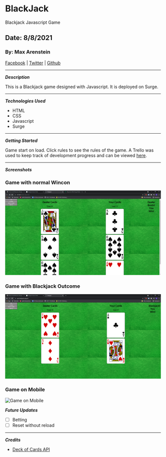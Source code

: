# BlackJack

Blackjack Javascript Game

## Date: 8/8/2021

### By: Max Arenstein

[Facebook](https://www.facebook.com/max.arenstein/) | [Twitter](https://twitter.com/MisterMindX) | [Github](https://github.com/MistermindX)

---

**_Description_**

This is a Blackjack game designed with Javascript. It is deployed on Surge.

---

**_Technologies Used_**

- HTML
- CSS
- Javascript
- Surge

---

**_Getting Started_**

Game start on load. Click rules to see the rules of the game.
A Trello was used to keep track of development progress and can be viewed [here](https://trello.com/b/N5eI33rH/blackjack-game).

---

**_Screenshots_**

### Game with normal Wincon

![Normal Wincon](images/desktopWin.png)

### Game with Blackjack Outcome

![Blackjack Wincon](images/blackjackWincon.png)

### Game on Mobile

![Game on Mobile](images/mobileGame.png)

**_Future Updates_**

- [ ] Betting
- [ ] Reset without reload

---

**_Credits_**

- [Deck of Cards API](https://deckofcardsapi.com/)

